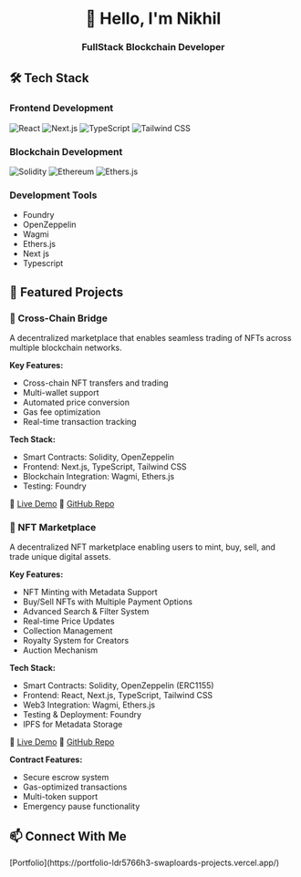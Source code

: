 <div align="center">
  <h1>👋 Hello, I'm Nikhil</h1>
  <h3>FullStack Blockchain Developer</h3>
</div>

## 🛠️ Tech Stack

### Frontend Development
![React](https://img.shields.io/badge/-React-61DAFB?style=flat-square&logo=react&logoColor=black)
![Next.js](https://img.shields.io/badge/-Next.js-000000?style=flat-square&logo=next.js&logoColor=white)
![TypeScript](https://img.shields.io/badge/-TypeScript-3178C6?style=flat-square&logo=typescript&logoColor=white)
![Tailwind CSS](https://img.shields.io/badge/-Tailwind_CSS-38B2AC?style=flat-square&logo=tailwind-css&logoColor=white)

### Blockchain Development
![Solidity](https://img.shields.io/badge/-Solidity-363636?style=flat-square&logo=solidity&logoColor=white)
![Ethereum](https://img.shields.io/badge/-Ethereum-3C3C3D?style=flat-square&logo=ethereum&logoColor=white)
![Ethers.js](https://img.shields.io/badge/-Ethers.js-2535a0?style=flat-square&logo=ethereum&logoColor=white)

### Development Tools
- Foundry
- OpenZeppelin
- Wagmi
- Ethers.js
- Next js
- Typescript

## 🌟 Featured Projects

### 🌉 Cross-Chain Bridge
A decentralized marketplace that enables seamless trading of NFTs across multiple blockchain networks.

**Key Features:**
- Cross-chain NFT transfers and trading
- Multi-wallet support
- Automated price conversion
- Gas fee optimization
- Real-time transaction tracking

**Tech Stack:**
- Smart Contracts: Solidity, OpenZeppelin
- Frontend: Next.js, TypeScript, Tailwind CSS
- Blockchain Integration: Wagmi, Ethers.js
- Testing: Foundry

🔗 [Live Demo](https://blockchain-bridge-kappa.vercel.app/)
📱 [GitHub Repo](https://github.com/swaploard/zk-marketplace)

### 🎨 NFT Marketplace
A decentralized NFT marketplace enabling users to mint, buy, sell, and trade unique digital assets.

**Key Features:**
- NFT Minting with Metadata Support
- Buy/Sell NFTs with Multiple Payment Options
- Advanced Search & Filter System
- Real-time Price Updates
- Collection Management
- Royalty System for Creators
- Auction Mechanism

**Tech Stack:**
- Smart Contracts: Solidity, OpenZeppelin (ERC1155)
- Frontend: React, Next.js, TypeScript, Tailwind CSS
- Web3 Integration: Wagmi, Ethers.js
- Testing & Deployment: Foundry
- IPFS for Metadata Storage

🔗 [Live Demo](https://zk-marketplace.vercel.app/)
📱 [GitHub Repo](https://github.com/swaploard/Blockchain-bridge/tree/main)

**Contract Features:**
- Secure escrow system
- Gas-optimized transactions
- Multi-token support
- Emergency pause functionality

## 📫 Connect With Me
<div align="left">
  [Portfolio](https://portfolio-ldr5766h3-swaploards-projects.vercel.app/)
</div>

